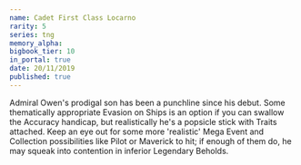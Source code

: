 ```yaml
---
name: Cadet First Class Locarno
rarity: 5
series: tng
memory_alpha:
bigbook_tier: 10
in_portal: true
date: 20/11/2019
published: true
---
```


Admiral Owen's prodigal son has been a punchline since his debut. Some thematically appropriate Evasion on Ships is an option if you can swallow the Accuracy handicap, but realistically he's a popsicle stick with Traits attached. Keep an eye out for some more 'realistic' Mega Event and Collection possibilities like Pilot or Maverick to hit; if enough of them do, he may squeak into contention in inferior Legendary Beholds.
